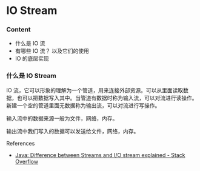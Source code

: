 # IO Stream

### Content

- 什么是 IO 流
- 有哪些 IO 流？ 以及它们的使用
- IO 的底层实现

### 什么是 IO Stream

IO 流，它可以形象的理解为一个管道，用来连接外部资源。可以从里面读取数据，也可以把数据写入其中。当管道有数据时称为输入流，可以对流进行读操作。新建一个空的管道里面无数据称为输出流，可以对流进行写操作。

输入流中的数据来源一般为文件，网络，内存。

输出流中我们写入的数据可以发送给文件，网络，内存。





References

- [Java: Difference between Streams and I/O stream explained - Stack Overflow](https://stackoverflow.com/questions/39550670/java-difference-between-streams-and-i-o-stream-explained)

